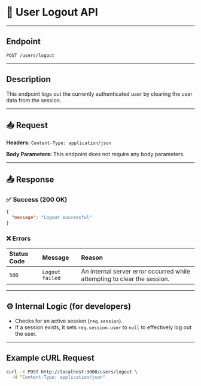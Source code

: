 # 🔐 User Logout API

---

## Endpoint
`POST /users/logout`

---

## Description
This endpoint logs out the currently authenticated user by clearing the user data from the session.

---

## 📥 Request

**Headers:**
`Content-Type: application/json`

**Body Parameters:**
This endpoint does not require any body parameters.

---

## 📤 Response

### ✅ Success (200 OK)
```json
{
  "message": "Logout successful"
}
```

### ❌ Errors

| Status Code | Message | Reason |
| :--- | :--- | :--- |
| `500` | `Logout failed` | An internal server error occurred while attempting to clear the session. |

---

## ⚙️ Internal Logic (for developers)
* Checks for an active session (`req.session`).
* If a session exists, it sets `req.session.user` to `null` to effectively log out the user.

---

## Example cURL Request
```sh
curl -X POST http://localhost:3000/users/logout \
  -H "Content-Type: application/json"
